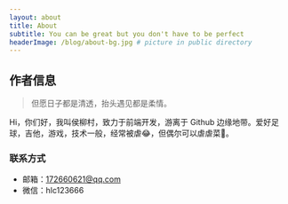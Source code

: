 ```yaml
---
layout: about 
title: About
subtitle: You can be great but you don't have to be perfect
headerImage: /blog/about-bg.jpg # picture in public directory
---
```


## 作者信息

> 但愿日子都是清透，抬头遇见都是柔情。

Hi，你们好，我叫侯柳村，致力于前端开发，游离于 Github 边缘地带。爱好足球，吉他，游戏，技术一般，经常被虐:joy:，但偶尔可以虐虐菜:tada:。<br/>

### 联系方式

- 邮箱：172660621@qq.com
- 微信：hlc123666


